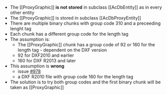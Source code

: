 - The [[ProxyGraphic]] **is not stored** in subclass [[AcDbEntity]] as in every other entity
- The [[ProxyGraphic]] is stored in subclass [[AcDbProxyEntity]]
- There are multiple binary chunks with group code 310 and a preceeding lenght tag
- Each chunk has a different group code for the length tag
- The assumption is:
	- The [[ProxyGraphic]] chunk has a group code of 92 or 160 for the length tag - dependent on the DXF version
	- 92 for DXF2010 and earlier
	- 160 for DXF R2013 and later
- This assumption is **wrong**
	- issue [#978](https://github.com/mozman/ezdxf/issues/978)
	- a DXF R2010 file with group code 160 for the length tag
- The solution is to try both group codes and the first binary chunk will be taken as [[ProxyGraphic]]